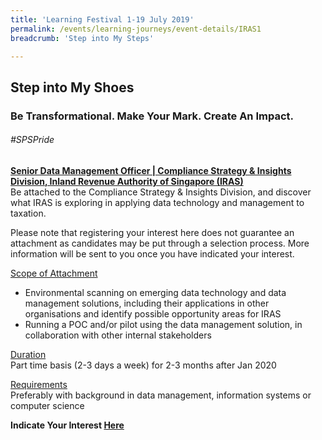 ```yaml
---
title: 'Learning Festival 1-19 July 2019'
permalink: /events/learning-journeys/event-details/IRAS1
breadcrumb: 'Step into My Steps'

---
```



## Step into My Shoes 
### Be Transformational. Make Your Mark. Create An Impact. 

###### _#SPSPride_

<u><b>Senior Data Management Officer | Compliance Strategy & Insights Division, Inland Revenue Authority of Singapore (IRAS)</b></u><br>
Be attached to the Compliance Strategy & Insights Division, and discover what IRAS is exploring in applying data technology and management to taxation. 

Please note that registering your interest here does not guarantee an attachment as candidates may be put through a selection process. More information will be sent to you once you have indicated your interest.
  
<u>Scope of Attachment</u><br>
 * Environmental scanning on emerging data technology and data management solutions, including their applications in other organisations and identify possible opportunity areas for IRAS <br>
 * Running a POC and/or pilot using the data management solution, in collaboration with other internal stakeholders

<u>Duration</u><br>
Part time basis (2-3 days a week) for 2-3 months after Jan 2020

<u>Requirements</u><br>
Preferably with background in data management, information systems or computer science

**Indicate Your Interest [Here](https://www.eventbrite.sg/e/step-into-my-shoes-iras-short-term-attachment-opportunity-with-the-compliance-strategy-insights-registration-62029301310)** 
